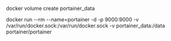 
docker volume create portainer_data

docker run --rm --name=portainer -d -p 9000:9000 -v /var/run/docker.sock:/var/run/docker.sock -v portainer_data:/data portainer/portainer
